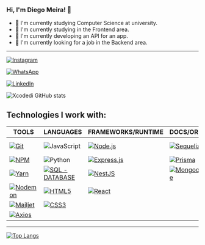 ### Hi, I'm Diego Meira! 👋

- 👾 I'm currently studying Computer Science at university.
- 👾 I'm currently studying in the Frontend area.
- 👾 I'm currently developing an API for an app.
- 👾 I'm currently looking for a job in the Backend area.

---

[![Instagram](https://img.shields.io/badge/Instagram-E4405F?style=for-the-badge&logo=instagram&logoColor=white)](https://www.instagram.com/diegomeiraaa/)

[![WhatsApp](https://img.shields.io/badge/WhatsApp-25D366?style=for-the-badge&logo=whatsapp&logoColor=white)](https://api.whatsapp.com/send?phone=5554999914553)

[![LinkedIn](https://img.shields.io/badge/LinkedIn-0077B5?style=for-the-badge&logo=linkedin&logoColor=white)](https://www.linkedin.com/in/diego-meira-1a062521a)

![Xcodedi GitHub stats](https://github-readme-stats.vercel.app/api?username=xcodedi&show_icons=true&theme=cobalt)

## Technologies I work with:

| TOOLS                                                                                                                               | LANGUAGES                                                                                                                                                                | FRAMEWORKS/RUNTIME                                                                                                             | DOCS/ORM                                                                                                                                | DATABASE/TOOL                                                                                                                                   | DEPLOY                                                                                                                          |
| ----------------------------------------------------------------------------------------------------------------------------------- | ------------------------------------------------------------------------------------------------------------------------------------------------------------------------ | ------------------------------------------------------------------------------------------------------------------------------ | --------------------------------------------------------------------------------------------------------------------------------------- | ----------------------------------------------------------------------------------------------------------------------------------------------- | ------------------------------------------------------------------------------------------------------------------------------- |
| [![Git](https://img.shields.io/badge/Git-E44C30?style=for-the-badge&logo=git&logoColor=white)](https://git-scm.com)                 | ![JavaScript](https://img.shields.io/badge/JavaScript-F7DF1E?style=for-the-badge&logo=javascript&logoColor=black)                                                        | [![Node.js](https://img.shields.io/badge/Node.js-43853D?style=for-the-badge&logo=node.js&logoColor=white)](https://nodejs.org) | [![Sequelize](https://img.shields.io/badge/Sequelize-007ACC?style=for-the-badge&logo=sequelize&logoColor=white)](https://sequelize.org) | [![Docker](https://img.shields.io/badge/Docker-2496ED?style=for-the-badge&logo=docker&logoColor=white)](https://www.docker.com)                 | [![Heroku](https://img.shields.io/badge/Heroku-430098?style=for-the-badge&logo=heroku&logoColor=white)](https://www.heroku.com) |
| [![NPM](https://img.shields.io/badge/npm-CB3837?style=for-the-badge&logo=npm&logoColor=white)](https://www.npmjs.com)               | ![Python](https://img.shields.io/badge/Python-FFD43B?style=for-the-badge&logo=python&logoColor=blue)                                                                     | [![Express.js](https://img.shields.io/badge/Express.js-404D59?style=for-the-badge)](https://expressjs.com)                     | [![Prisma](https://img.shields.io/badge/Prisma-2D3748?style=for-the-badge&logo=prisma&logoColor=white)](https://www.prisma.io)          | [![PostgreSQL](https://img.shields.io/badge/PostgreSQL-316192?style=for-the-badge&logo=postgresql&logoColor=white)](https://www.postgresql.org) | [![AWS](https://img.shields.io/badge/AWS-232F3E?style=for-the-badge&logo=amazonaws&logoColor=white)](https://aws.amazon.com)    |
| [![Yarn](https://img.shields.io/badge/Yarn-3C4D9D?style=for-the-badge&logo=yarn&logoColor=white)](https://yarnpkg.com)              | [![SQL - DATABASE](https://img.shields.io/badge/SQL%20-%20DATABASE-4479A1?style=for-the-badge&logo=azuresqldatabase&logoColor=white)](https://en.wikipedia.org/wiki/SQL) | [![NestJS](https://img.shields.io/badge/NestJS-EE0088?style=for-the-badge&logo=nestjs&logoColor=white)](https://nestjs.com)    | [![Mongoose](https://img.shields.io/badge/Mongoose-880000?style=for-the-badge&logo=mongoose&logoColor=white)](https://mongoosejs.com)   | [![MongoDB](https://img.shields.io/badge/MongoDB-4EA94B?style=for-the-badge&logo=mongodb&logoColor=white)](https://www.mongodb.com)             | [![Railway](https://img.shields.io/badge/Railway-000000?style=for-the-badge&logo=railway&logoColor=white)](https://railway.app) |
| [![Nodemon](https://img.shields.io/badge/Nodemon-gren?style=for-the-badge&logo=nodemon&logoColor=white)](https://nodemon.io)        | [![HTML5](https://img.shields.io/badge/HTML5-E34F26?style=for-the-badge&logo=html5&logoColor=white)](https://developer.mozilla.org/en-US/docs/Web/HTML)                  | [![React](https://img.shields.io/badge/React-20232A?style=for-the-badge&logo=react&logoColor=61DAFB)](https://react.dev/)      |                                                                                                                                         | [![Insomnia](https://img.shields.io/badge/Insomnia-5849BE?style=for-the-badge&logo=insomnia&logoColor=white)](https://insomnia.rest)            |                                                                                                                                 |
| [![Mailjet](https://img.shields.io/badge/Mailjet-8A2BE2?style=for-the-badge&logo=mailjet&logoColor=white)](https://www.mailjet.com) | [![CSS3](https://img.shields.io/badge/CSS3-1572B6?style=for-the-badge&logo=css3&logoColor=white)](https://developer.mozilla.org/en-US/docs/Web/CSS)                      |
| [![Axios](https://img.shields.io/badge/Axios-5A29E4?style=for-the-badge&logo=axios&logoColor=white)](https://axios-http.com/)       |

---

[![Top Langs](https://github-readme-stats.vercel.app/api/top-langs/?username=xcodedi&layout=donut)](https://github.com/xcodedi/github-readme-stats)
